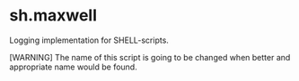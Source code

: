 sh.maxwell
==========

Logging implementation for SHELL-scripts.

[WARNING] The name of this script is going to be changed when better and appropriate name would be found.